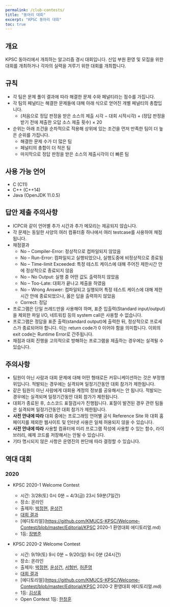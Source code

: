 ```yaml
---
permalink: /club-contests/
title: "동아리 대회"
excerpt: "KPSC 동아리 대회"
toc: true
---
```


## 개요

KPSC 동아리에서 개최하는 알고리즘 경시 대회입니다. 신입 부원 환영 및 모집을 위한 대회를 개최하거나 각자의 실력을 겨루기 위한 대회를 개최합니다.

## 규칙

* 각 팀은 문제 풀이 결과에 따라 해결한 문제 수와 페널티라는 점수를 가집니다.
* 각 팀의 페널티는 해결한 문제들에 대해 아래 식으로 얻어진 개별 페널티의 총합입니다.
    * (처음으로 정답 판정을 받은 소스의 제출 시각 − 대회 시작시각) + (정답 판정을 받기 전에 제출한 오답 소스 제출 횟수) × 20
* 순위는 아래 조건을 순차적으로 적용해 상위에 있는 조건을 먼저 만족한 팀이 더 높은 순위를 가집니다.
    * 해결한 문제 수가 더 많은 팀
    * 페널티의 총합이 더 적은 팀
    * 마지막으로 정답 판정을 받은 소스의 제출시각이 더 빠른 팀

## 사용 가능 언어

* C (C11)
* C++ (C++14)
* Java (OpenJDK 11.0.5)

## 답안 제출 주의사항

* ICPC와 같이 언어별 추가 시간과 추가 메모리는 제공되지 않습니다.
* 각 문제는 동일한 사양의 여러 컴퓨터중 하나에서 여러 testcase를 사용하여 채점됩니다.
* 채점결과
    * No – Compiler-Error: 정상적으로 컴파일되지 않았음
    * No – Run-Error: 컴파일되고 실행되었으나, 실행도중에 비정상적으로 종료됨
    * No – Time-limit Exceeded: 특정 테스트 케이스에 대해 주어진 제한시간 안에 정상적으로 종료되지 않음
    * No – No Output: 실행 중 어떤 값도 출력하지 않았음
    * No – Too-Late: 대회가 끝나고 제출을 하였음
    * No – Wrong Answer: 컴파일되고 실행되어 특정 테스트 케이스에 대해 제한시간 안에 종료되었으나, 옳은 답을 출력하지 않았음
    * Correct: 정답
* 프로그램은 단일 쓰레드만을 사용해야 하며, 표준 입출력(Standard input/output)을 제외한 파일 I/O, 네트워킹 등의 system call은 사용할 수 없습니다.
* 프로그램은 정답을 표준 출력(standard output)에 출력한 뒤, 정상적으로 프로세스가 종료되어야 합니다. 이는 return code가 0 이어야 함을 의미합니다. 이외의 exit code는 Runtime Error로 간주됩니다.
* 채점과 대회 진행을 고의적으로 방해하는 프로그램을 제출하는 경우에는 실격될 수 있습니다.

## 주의사항

* 팀원이 아닌 사람과 대회 문제에 대해 어떤 형태로든 커뮤니케이션하는 것은 부정행위입니다. 적발되는 경우에는 실격되며 일정기간동안 대회 참가가 제한됩니다.
* 같은 팀원이 아닌 사람에게 대회용 계정의 정보를 공유해서는 안 됩니다. 적발되는 경우에는 실격되며 일정기간동안 대회 참가가 제한됩니다.
* 대회가 종료된 후, 소스코드 표절검사가 진행됩니다. 표절이 발견된 경우 관련 팀들은 실격되며 일정기간동안 대회 참가가 제한됩니다.
* **사전 안내에 따라** 대회 중에는 프로그래밍 언어별 공식 Reference Site 와 대회 홈페이지를 제외한 웹사이트 및 인터넷 사용은 일체 허용되지 않을 수 있습니다.
* **사전 안내에 따라** 사용할 컴퓨터에 미리 프로그램 작성에 사용할 수 있는 함수, 라이브러리, 예제 코드를 저장해서는 안될 수 있습니다.
* 기타 명시되지 않은 사항은 운영진의 판단에 따라 결정할 수 있습니다.

## 역대 대회

### 2020

* KPSC 2020-1 Welcome Contest
    * 시간: 3/28(토) 0시 0분 ~ 4/3(금) 23시 59분(7일간)
    * 장소: 온라인
    * 출제자: [박정현](https://www.acmicpc.net/user/pjh9996), [윤상건](https://www.acmicpc.net/user/ggj06281)
    * [대회 결과](https://github.com/KMUCS-KPSC/Welcome-Contest#KPSC-2020-1-환영대회)
    * [에디토리얼](https://github.com/KMUCS-KPSC/Welcome-Contest/blob/master/Editorial/KPSC 2020-1 환영대회 에디토리얼.md)
    * 1등: [장병준](https://www.acmicpc.net/user/sunjbs98)

* KPSC 2020-2 Welcome Contest
    * 시간: 9/19(토) 9시 0분 ~ 9/20(일) 9시 0분 (24시간)
    * 장소: 온라인
    * 출제자: [박정현](https://www.acmicpc.net/user/pjh9996), [윤상건](https://www.acmicpc.net/user/ggj06281), [서형빈](https://www.acmicpc.net/user/antifly55), [허준영](https://www.acmicpc.net/user/jyheo98)
    * [대회 결과](https://github.com/KMUCS-KPSC/Welcome-Contest#KPSC-2020-2-환영대회)
    * [에디토리얼](https://github.com/KMUCS-KPSC/Welcome-Contest/blob/master/Editorial/KPSC 2020-2 환영대회 에디토리얼.md)
    * 1등: [김상홍](https://www.acmicpc.net/user/bconfiden2)
    * Open Contest 1등: [한창훈](https://www.acmicpc.net/user/noye)

